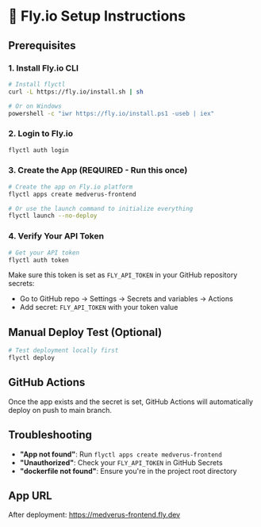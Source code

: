 # 🚀 Fly.io Setup Instructions

## Prerequisites

### 1. Install Fly.io CLI
```bash
# Install flyctl
curl -L https://fly.io/install.sh | sh

# Or on Windows
powershell -c "iwr https://fly.io/install.ps1 -useb | iex"
```

### 2. Login to Fly.io
```bash
flyctl auth login
```

### 3. Create the App (REQUIRED - Run this once)
```bash
# Create the app on Fly.io platform
flyctl apps create medverus-frontend

# Or use the launch command to initialize everything
flyctl launch --no-deploy
```

### 4. Verify Your API Token
```bash
# Get your API token
flyctl auth token
```

Make sure this token is set as `FLY_API_TOKEN` in your GitHub repository secrets:
- Go to GitHub repo → Settings → Secrets and variables → Actions
- Add secret: `FLY_API_TOKEN` with your token value

## Manual Deploy Test (Optional)
```bash
# Test deployment locally first
flyctl deploy
```

## GitHub Actions
Once the app exists and the secret is set, GitHub Actions will automatically deploy on push to main branch.

## Troubleshooting
- **"App not found"**: Run `flyctl apps create medverus-frontend`
- **"Unauthorized"**: Check your `FLY_API_TOKEN` in GitHub Secrets
- **"dockerfile not found"**: Ensure you're in the project root directory

## App URL
After deployment: https://medverus-frontend.fly.dev